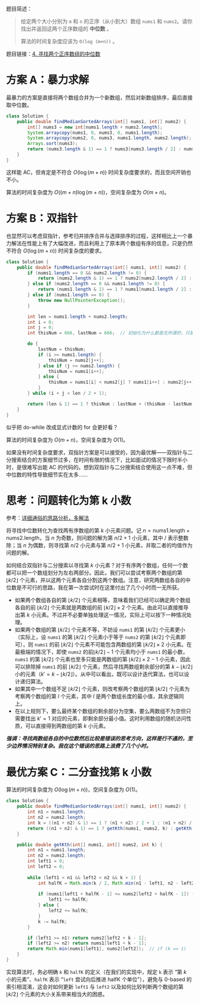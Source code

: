 题目简述：

> 给定两个大小分别为 `m` 和 `n` 的正序（从小到大）数组 `nums1` 和 `nums2`。请你找出并返回这两个正序数组的 **中位数** 。
>
> 算法的时间复杂度应该为 `O(log (m+n))` 。

题目链接：[4. 寻找两个正序数组的中位数](https://leetcode.cn/problems/median-of-two-sorted-arrays/)

# 方案 A：暴力求解

最暴力的方案是直接将两个数组合并为一个新数组，然后对新数组排序，最后直接取中位数。

```java
class Solution {
    public double findMedianSortedArrays(int[] nums1, int[] nums2) {
        int[] nums3 = new int[nums1.length + nums2.length];
        System.arraycopy(nums1, 0, nums3, 0, nums1.length);
        System.arraycopy(nums2, 0, nums3, nums1.length, nums2.length);
        Arrays.sort(nums3);
        return (nums3.length & 1) == 1 ? nums3[nums3.length / 2] : nums3[nums3.length / 2] + (nums3[nums3.length / 2 - 1] - nums3[nums3.length / 2]) / 2.0;
    }
}
```

这样能 AC，但肯定是不符合 $O\big(\log(m+n)\big)$ 时间复杂度要求的，而且空间开销也不小。

算法的时间复杂度为 $O\big((m+n)\log(m+n)\big)$，空间复杂度为 $O(m+n)$。

# 方案 B：双指针

也显然可以考虑双指针，参考归并排序合并与选择排序的过程，这样相比上一个暴力解法在性能上有了大幅改进，而且利用上了原本两个数组有序的信息，只是仍然不符合 $O\big(\log(m+n)\big)$ 时间复杂度的要求。

```java
class Solution {
    public double findMedianSortedArrays(int[] nums1, int[] nums2) {
        if (nums1.length == 0 && nums2.length != 0) {
            return (nums2.length & 1) == 1 ? nums2[nums2.length / 2] : nums2[nums2.length / 2] + (nums2[nums2.length / 2 - 1] - nums2[nums2.length / 2]) / 2f;
        } else if (nums2.length == 0 && nums1.length != 0) {
            return (nums1.length & 1) == 1 ? nums1[nums1.length / 2] : nums1[nums1.length / 2] + (nums1[nums1.length / 2 - 1] - nums1[nums1.length / 2]) / 2f;
        } else if (nums1.length == 0) {
            throw new NullPointerException();
        }

        int len = nums1.length + nums2.length;
        int i = 0;
        int j = 0;
        int thisNum = 666, lastNum = 666;  // 初始化为什么都是无所谓的，只是 Java 编译器不给编译

        do {
            lastNum = thisNum;
            if (i >= nums1.length) {
                thisNum = nums2[j++];
            } else if (j >= nums2.length) {
                thisNum = nums1[i++];
            } else {
                thisNum = nums1[i] < nums2[j] ? nums1[i++] : nums2[j++];
            }
        } while (i + j < len / 2 + 1);

        return (len & 1) == 1 ? thisNum : lastNum + (thisNum - lastNum) / 2f;
    }
}
```

似乎把 do-while 改成显式计数的 for 会更好看？

算法的时间复杂度为 $O(m+n)$，空间复杂度为 $O(1)$。

如果没有时间复杂度要求，双指针方案是可以接受的，因为最优解——双指针与二分搜索结合的方案细节过多，在时间有限的情况下，比如面试的情况下限时半小时，是很难写出能 AC 的代码的。想到双指针与二分搜索结合使用这一点不难，但中位数的特性导致细节实在太多……

# 思考：问题转化为第 k 小数

参考：[详细通俗的思路分析，多解法](https://leetcode.cn/problems/median-of-two-sorted-arrays/solutions/8999/xiang-xi-tong-su-de-si-lu-fen-xi-duo-jie-fa-by-w-2/)

将寻找中位数转化为查找两有序数组的第 $k$ 小元素问题。记 $n=\mathrm{nums1.length}+\mathrm{nums2.length}$，当 $n$ 为奇数，则问题的解为第 $n/2+1$ 小元素，其中 $/$ 表示整数除；当 $n$ 为偶数，则寻找第 $n/2$ 小元素与第 $n/2+1$ 小元素，并取二者的均值作为问题的解。

如何结合双指针与二分搜索以寻找第 $k$ 小元素？对于有序两个数组，任何一个数都可以把一个数组划分为左右两部分。因此，我们可以尝试考察两个数组的第 $\lfloor k/2\rfloor$ 个元素，并以这两个元素各自分割这两个数组。注意，研究两数组各自的中位数是不可行的思路，我在第一次尝试时在这里付出了几个小时而一无所获。

- 如果两个数组各自的第 $\lfloor k/2\rfloor$ 个元素相等，意味着我们已经可以确定两个数组各自的前 $\lfloor k/2\rfloor$ 个元素就是两数组的前 $\lfloor k/2\rfloor\times 2$ 个元素。由此可以直接推导出第 $k$ 小元素。不过并不必要单独处理这一情况，实际上可以按下一种情况处理。
- 如果两个数组的第 $\lfloor k/2\rfloor$ 个元素不等，不妨设 `nums1` 的第 $\lfloor k/2\rfloor$ 个元素更小（实际上，设 `nums1` 的第 $\lfloor k/2\rfloor$ 个元素小于等于 `nums2` 的第 $\lfloor k/2\rfloor$ 个元素即可），则 `nums1` 的前 $\lfloor k/2\rfloor$ 个元素不可能包含两数组的第 $\lfloor k/2\rfloor\times 2$ 小元素。在最极端的情况下，即使 `nums2` 的前$\lfloor k/2\rfloor-1$ 个元素均小于 `nums1` 的最小数，`nums1` 的第 $\lfloor k/2\rfloor$ 个元素也至多只能是两数组的第 $\lfloor k/2\rfloor\times 2-1$ 小元素，因此可以排除掉 `nums1` 的前 $\lfloor k/2\rfloor$ 个元素，然后寻找两数组剩余部分的第 $k-\lfloor k/2\rfloor$ 小的元素（$k'=k-\lfloor k/2\rfloor$）。从中可以看出，既可以设计迭代算法，也可以设计递归算法。
- 如果其中一个数组不足 $\lfloor k/2\rfloor$ 个元素，则改考察两个数组的第 $\lfloor k/2\rfloor$ 个元素为考察两个数组的第 $l$ 个元素，其中 $l$ 是两个数组长度的最小值，其余逻辑同上。
- 在以上规则下，要么最终某个数组的剩余部分为空集，要么两数组不为空但只需要找出 $k'=1$ 对应的元素，即剩余部分最小值。这时利用数组的随机访问性质，可以直接得到两数组的第 $k$ 小元素。

***强调：寻找两数组各自的中位数然后比较是错误的思考方向，这样是行不通的，至少边界情况特别复杂。我在这个错误的思路上浪费了几个小时。***

# 最优方案 C：二分查找第 k 小数

算法的时间复杂度为 $O\big(\log(m+n)\big)$，空间复杂度为 $O(1)$。

```java
class Solution {
    public double findMedianSortedArrays(int[] nums1, int[] nums2) {
        int n1 = nums1.length;
        int n2 = nums2.length;
        int k = ((n1 + n2) & 1) == 1 ? (n1 + n2) / 2 + 1 : (n1 + n2) / 2;  // 第 k 小元素
        return ((n1 + n2) & 1) == 1 ? getKth(nums1, nums2, k) : getKth(nums1, nums2, k) + (getKth(nums1, nums2, k + 1) - getKth(nums1, nums2, k)) / 2.0;
    }

    public double getKth(int[] nums1, int[] nums2, int k) {
        int n1 = nums1.length;
        int n2 = nums2.length;
        int left1 = 0;
        int left2 = 0;
        
        while (left1 < n1 && left2 < n2 && k > 1) {
            int halfK = Math.min(k / 2, Math.min(n1 - left1, n2 - left2));
            
            if (nums1[left1 + halfK - 1] <= nums2[left2 + halfK - 1]) {
                left1 += halfK;
            } else {
                left2 += halfK;
            }
            k -= halfK;
        }

        if (left1 >= n1) return nums2[left2 + k - 1];
        if (left2 >= n2) return nums1[left1 + k - 1]; 
        return Math.min(nums1[left1], nums2[left2]);  // if (k == 1)
    }
}
```

实现算法时，务必明确 `k` 和 `halfK` 的定义（在我们的实现中，规定 `k` 表示 “第 $k$ 小的元素”、`halfK` 表示 “`left` 尝试向后推进 $\mathrm{halfK}$ 个单位”），避免与 0-based 的索引相混淆，这会对如何更新 `left1` 与 `left2` 以及如何比较判断两个数组的第 $\lfloor k/2\rfloor$ 个元素的大小关系带来相当大的困惑。
